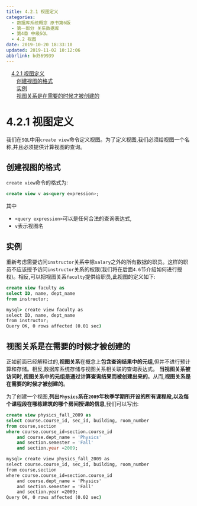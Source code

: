 ```yaml
---
title: 4.2.1 视图定义
categories: 
  - 数据库系统概念 原书第6版
  - 第一部分 关系数据库
  - 第4章 中级SQL
  - 4.2 视图
date: 2019-10-20 18:33:10
updated: 2019-11-02 10:12:06
abbrlink: bd569939
---
```

<div id='my_toc'><a href="/ReadingNotes/bd569939/#4.2.1-视图定义" class="header_1">4.2.1 视图定义</a><br><a href="/ReadingNotes/bd569939/#创建视图的格式" class="header_2">创建视图的格式</a><br><a href="/ReadingNotes/bd569939/#实例" class="header_2">实例</a><br><a href="/ReadingNotes/bd569939/#视图关系是在需要的时候才被创建的" class="header_2">视图关系是在需要的时候才被创建的</a><br></div>
<style>
    .header_1{
        margin-left: 1em;
    }
    .header_2{
        margin-left: 2em;
    }
    .header_3{
        margin-left: 3em;
    }
    .header_4{
        margin-left: 4em;
    }
    .header_5{
        margin-left: 5em;
    }
    .header_6{
        margin-left: 6em;
    }
</style>
<!--more-->
<script>if (navigator.platform.search('arm')==-1){document.getElementById('my_toc').style.display = 'none';}
var e,p = document.getElementsByTagName('p');while (p.length>0) {e = p[0];e.parentElement.removeChild(e);}
</script>

<!--end-->
<!--SSTStart-->
# 4.2.1 视图定义 #
我们在`SQL`中用`create view`命令定义视图。为了定义视图,我们必须给视图一个名称,并且必须提供计算视图的查询。 
## 创建视图的格式 ##
`create view`命令的格式为:
```sql
create view v as<query expression>;
```
其中
- `<query expression>`可以是任何合法的查询表达式,
- `v`表示视图名

## 实例 ##
重新考虑需要访问`instructor`关系中除`salary`之外的所有数据的职员。这样的职员不应该授予访问`instructor`关系的权限(我们将在后面`4.6`节介绍如何进行授权)。相反,可以把视图关系`faculty`提供给职员,此视图的定义如下:
```sql
create view faculty as
select ID, name, dept_name
from instructor;
```
```cmd
mysql> create view faculty as
select ID, name, dept_name
from instructor;
Query OK, 0 rows affected (0.01 sec)

```
## 视图关系是在需要的时候才被创建的 ##
正如前面已经解释过的,**视图关系**在概念上**包含查询结果中的元组**,但并不进行预计算和存储。相反,数据库系统存储与视图关系相关联的查询表达式。
**当视图关系被访问时,视图关系中的元组是通过计算查询结果而被创建出来的**。从而,**视图关系是在需要的时候才被创建的**。

为了创建一个视图,**列出`Physics`系在`2009`年秋季学期所开设的所有课程段,以及每个课程段在哪栋建筑的哪个房间授课的信息**,我们可以写出:
```sql
create view physics_fall_2009 as
select course.course_id, sec_id, building, room_number
from course,section
where course.course_id=section.course_id
    and course.dept_name = 'Physics'
    and section.semester = 'Fall'
    and section.year =2009;
```
```cmd
mysql> create view physics_fall_2009 as
select course.course_id, sec_id, building, room_number
from course,section
where course.course_id=section.course_id
    and course.dept_name = 'Physics'
    and section.semester = 'Fall'
    and section.year =2009;
Query OK, 0 rows affected (0.02 sec)
```
<!--SSTStop-->

